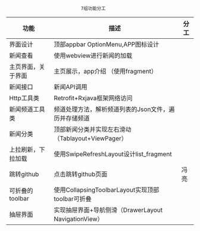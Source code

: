 
                                7组功能分工

|     功能 |描述|  分工    |
| ---- | ---- | ---- |
|   界面设计   |   顶部appbar OptionMenu,APP图标设计   |
|新闻查看|使用webview进行新闻的加载|
|主页界面，关于界面|主页展示，app介绍  （使用fragment）|    
|   新闻接口   |  新闻API调用    |   
|Http工具类|   Retrofit+Rxjava框架网络访问   |
|新闻频道工具类|   频道处理方法，解析频道列表的Json文件，遍历并存储频道   |   
|新闻分类|  顶部新闻分类并实现左右滑动（Tablayout+ViewPager）    |
|上拉刷新，下拉加载|  使用SwipeRefreshLayout设计list_fragment    |   
|跳转github|点击跳转github页面|   冯亮   |
|    可折叠的toolbar  |使用CollapsingToolbarLayout实现顶部toolbar可折叠|
|  抽屉界面    |实现抽屉界面+导航侧滑（DrawerLayout NavigationView）|    
